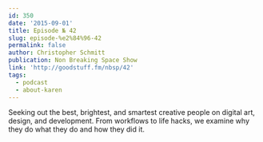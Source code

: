 ```yaml
---
id: 350
date: '2015-09-01'
title: Episode № 42
slug: episode-%e2%84%96-42
permalink: false
author: Christopher Schmitt
publication: Non Breaking Space Show
link: 'http://goodstuff.fm/nbsp/42'
tags:
  - podcast
  - about-karen
---
```

Seeking out the best, brightest, and smartest creative people on digital art, design, and development. From workflows to life hacks, we examine why they do what they do and how they did it.
